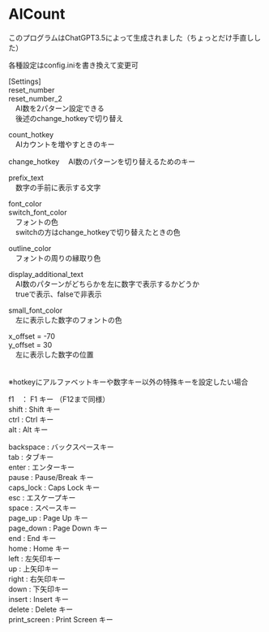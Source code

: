 # AICount
このプログラムはChatGPT3.5によって生成されました（ちょっとだけ手直しした）

各種設定はconfig.iniを書き換えて変更可  

[Settings]  
reset_number  
reset_number_2  
　AI数を2パターン設定できる  
　後述のchange_hotkeyで切り替え  
  
count_hotkey  
　AIカウントを増やすときのキー  

change_hotkey
　AI数のパターンを切り替えるためのキー  

prefix_text  
　数字の手前に表示する文字  

font_color  
switch_font_color  
　フォントの色  
　switchの方はchange_hotkeyで切り替えたときの色  

outline_color  
　フォントの周りの縁取り色  

display_additional_text  
　AI数のパターンがどちらかを左に数字で表示するかどうか  
　trueで表示、falseで非表示  

small_font_color  
　左に表示した数字のフォントの色  
 
x_offset = -70  
y_offset = 30  
　左に表示した数字の位置  

　  
※hotkeyにアルファベットキーや数字キー以外の特殊キーを設定したい場合  

f1　： F1 キー （F12まで同様）  
shift : Shift キー  
ctrl : Ctrl キー  
alt : Alt キー  

backspace : バックスペースキー  
tab : タブキー  
enter : エンターキー  
pause : Pause/Break キー  
caps_lock : Caps Lock キー  
esc : エスケープキー  
space : スペースキー  
page_up : Page Up キー  
page_down : Page Down キー  
end : End キー  
home : Home キー  
left : 左矢印キー  
up : 上矢印キー  
right : 右矢印キー  
down : 下矢印キー  
insert : Insert キー  
delete : Delete キー  
print_screen : Print Screen キー
